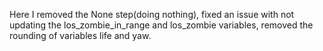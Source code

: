 Here I removed the None step(doing nothing), fixed an issue with not updating the los_zombie_in_range and los_zombie
variables, removed the rounding of variables life and yaw.